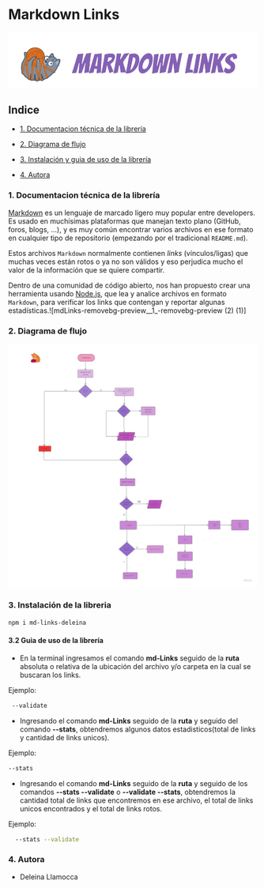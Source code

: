 # Markdown Links


 ![img](https://raw.githubusercontent.com/Deleina/LIM018-md-links/Deleina/md-Links.png)



## Indice

- [1. Documentacion técnica de la librería](#1-resumen-del-proyecto)

- [2. Diagrama de flujo](#2-diagramas-de-flujo)

- [3. Instalación y guia de uso de la librería](#3-instalación-y-guia-de-uso-de-la-librería)

- [4. Autora](#5-Autora)



 ### 1. Documentacion técnica de la librería

[Markdown](https://es.wikipedia.org/wiki/Markdown) es un lenguaje de marcado
ligero muy popular entre developers. Es usado en muchísimas plataformas que
manejan texto plano (GitHub, foros, blogs, ...), y es muy común
encontrar varios archivos en ese formato en cualquier tipo de repositorio
(empezando por el tradicional `README.md`).

Estos archivos `Markdown` normalmente contienen _links_ (vínculos/ligas) que
muchas veces están rotos o ya no son válidos y eso perjudica mucho el valor de
la información que se quiere compartir.

Dentro de una comunidad de código abierto, nos han propuesto crear una
herramienta usando [Node.js](https://nodejs.org/), que lea y analice archivos
en formato `Markdown`, para verificar los links que contengan y reportar
algunas estadísticas.![mdLinks-removebg-preview__1_-removebg-preview (2) (1)]


### 2. Diagrama de flujo

![Diagrama](https://raw.githubusercontent.com/Deleina/LIM018-md-links/main/driagrama.jpg)


### 3. Instalación de la libreria

```sh
npm i md-links-deleina
```

#### 3.2 Guia de uso de la librería

- En la terminal ingresamos el comando **md-Links** seguido de la **ruta** absoluta o relativa de la ubicación del archivo y/o carpeta en la cual se buscaran los links.

Ejemplo:

```sh
 --validate
 ```

 - Ingresando el comando **md-Links** seguido de la **ruta** y seguido del comando **--stats**, obtendremos algunos datos estadisticos(total de links y cantidad de links unicos).

 Ejemplo:
 
  ```sh
  --stats
  ```

  - Ingresando el comando **md-Links** seguido de la **ruta** y seguido de los comandos **--stats --validate** o **--validate --stats**, obtendremos la cantidad total de links que encontremos en ese archivo, el total de links unicos encontrados y el total de links rotos.

  Ejemplo:
  
```sh
  --stats --validate
 ```

  ### 4. Autora

- Deleina Llamocca 
